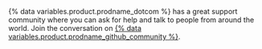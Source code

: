 {% data variables.product.prodname_dotcom %} has a great support community where you can ask for help and talk to people from around the world. Join the conversation on [{% data variables.product.prodname_github_community %}](https://github.com/orgs/community/discussions).
